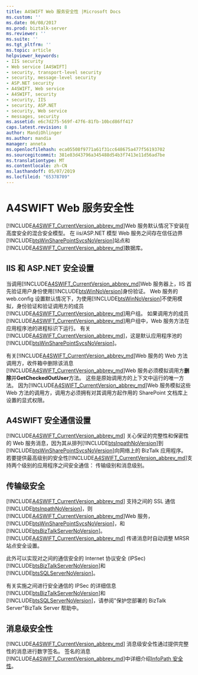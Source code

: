 ```yaml
---
title: A4SWIFT Web 服务安全性 |Microsoft Docs
ms.custom: ''
ms.date: 06/08/2017
ms.prod: biztalk-server
ms.reviewer: ''
ms.suite: ''
ms.tgt_pltfrm: ''
ms.topic: article
helpviewer_keywords:
- IIS security
- Web service [A4SWIFT]
- security, transport-level security
- security, message-level security
- ASP.NET security
- A4SWIFT, Web service
- A4SWIFT, security
- security, IIS
- security, ASP.NET
- security, Web service
- messages, security
ms.assetid: e6c7d275-569f-47f6-81fb-10bcd86ff417
caps.latest.revision: 8
author: MandiOhlinger
ms.author: mandia
manager: anneta
ms.openlocfilehash: eca05508f9771a61f31cc648675a477f56193702
ms.sourcegitcommit: 381e83d43796a345488d54b3f7413e11d56ad7be
ms.translationtype: MT
ms.contentlocale: zh-CN
ms.lasthandoff: 05/07/2019
ms.locfileid: "65378709"
---
```

# <a name="a4swift-web-service-security"></a>A4SWIFT Web 服务安全性
[!INCLUDE[A4SWIFT_CurrentVersion_abbrev_md](../../includes/a4swift-currentversion-abbrev-md.md)]Web 服务默认情况下安装在高度安全的混合安全模型。 在 iis/ASP.NET 模型 Web 服务之间存在信任边界[!INCLUDE[btsWinSharePointSvcsNoVersion](../../includes/btswinsharepointsvcsnoversion-md.md)]站点和[!INCLUDE[A4SWIFT_CurrentVersion_abbrev_md](../../includes/a4swift-currentversion-abbrev-md.md)]数据库。  
  
## <a name="iis-and-aspnet-security-settings"></a>IIS 和 ASP.NET 安全设置  
 当调用[!INCLUDE[A4SWIFT_CurrentVersion_abbrev_md](../../includes/a4swift-currentversion-abbrev-md.md)]Web 服务器上，IIS 首先验证用户身份使用[!INCLUDE[btsWinNoVersion](../../includes/btswinnoversion-md.md)]身份验证。 Web 服务的 web.config 设置默认情况下，为使用[!INCLUDE[btsWinNoVersion](../../includes/btswinnoversion-md.md)]不使用模拟，身份验证和验证调用方的成员[!INCLUDE[A4SWIFT_CurrentVersion_abbrev_md](../../includes/a4swift-currentversion-abbrev-md.md)]用户组。 如果调用方的成员[!INCLUDE[A4SWIFT_CurrentVersion_abbrev_md](../../includes/a4swift-currentversion-abbrev-md.md)]用户组中，Web 服务方法在应用程序池的进程标识下运行。 有关[!INCLUDE[A4SWIFT_CurrentVersion_abbrev_md](../../includes/a4swift-currentversion-abbrev-md.md)]，这是默认应用程序池的[!INCLUDE[btsWinSharePointSvcsNoVersion](../../includes/btswinsharepointsvcsnoversion-md.md)]。  
  
 有关[!INCLUDE[A4SWIFT_CurrentVersion_abbrev_md](../../includes/a4swift-currentversion-abbrev-md.md)]Web 服务的 Web 方法调用方，收件箱中删除该消息[!INCLUDE[A4SWIFT_CurrentVersion_abbrev_md](../../includes/a4swift-currentversion-abbrev-md.md)]Web 服务必须模拟调用方**删除**并**GetCheckedOutUser**方法。 这些是原始调用方的上下文中运行的唯一方法。 因为[!INCLUDE[A4SWIFT_CurrentVersion_abbrev_md](../../includes/a4swift-currentversion-abbrev-md.md)]Web 服务模拟这些 Web 方法的调用方，调用方必须拥有对其调用方起作用的 SharePoint 文档库上设置的显式权限。  
  
## <a name="a4swift-secure-communication-settings"></a>A4SWIFT 安全通信设置  
[!INCLUDE[A4SWIFT_CurrentVersion_abbrev_md](../../includes/a4swift-currentversion-abbrev-md.md)] 关心保证的完整性和保密性的 Web 服务消息，因为其从排列[!INCLUDE[btsInpathNoVersion](../../includes/btsinpathnoversion-md.md)]到[!INCLUDE[btsWinSharePointSvcsNoVersion](../../includes/btswinsharepointsvcsnoversion-md.md)]向网络上的 BizTalk 应用程序。 若要提供最高级别的安全性[!INCLUDE[A4SWIFT_CurrentVersion_abbrev_md](../../includes/a4swift-currentversion-abbrev-md.md)]支持两个级别的应用程序之间安全通信： 传输级别和消息级别。  
  
## <a name="transport-level-security"></a>传输级安全  
[!INCLUDE[A4SWIFT_CurrentVersion_abbrev_md](../../includes/a4swift-currentversion-abbrev-md.md)] 支持之间的 SSL 通信[!INCLUDE[btsInpathNoVersion](../../includes/btsinpathnoversion-md.md)]，则[!INCLUDE[A4SWIFT_CurrentVersion_abbrev_md](../../includes/a4swift-currentversion-abbrev-md.md)]Web 服务， [!INCLUDE[btsWinSharePointSvcsNoVersion](../../includes/btswinsharepointsvcsnoversion-md.md)]，和[!INCLUDE[btsBizTalkServerNoVersion](../../includes/btsbiztalkservernoversion-md.md)]。 [!INCLUDE[A4SWIFT_CurrentVersion_abbrev_md](../../includes/a4swift-currentversion-abbrev-md.md)] 传递消息时自动调整 MRSR 站点安全设置。  
  
 此外可以实现对之间的通信安全的 Internet 协议安全 (IPSec)[!INCLUDE[btsBizTalkServerNoVersion](../../includes/btsbiztalkservernoversion-md.md)]和[!INCLUDE[btsSQLServerNoVersion](../../includes/btssqlservernoversion-md.md)]。  
  
 有关实施之间进行安全通信的 IPSec 的详细信息[!INCLUDE[btsBizTalkServerNoVersion](../../includes/btsbiztalkservernoversion-md.md)]和[!INCLUDE[btsSQLServerNoVersion](../../includes/btssqlservernoversion-md.md)]，请参阅"保护您部署的 BizTalk Server"BizTalk Server 帮助中。  
  
  
## <a name="message-level-security"></a>消息级安全性  
[!INCLUDE[A4SWIFT_CurrentVersion_abbrev_md](../../includes/a4swift-currentversion-abbrev-md.md)] 消息级安全性通过提供完整性的消息进行数字签名。 签名的消息[!INCLUDE[A4SWIFT_CurrentVersion_abbrev_md](../../includes/a4swift-currentversion-abbrev-md.md)]中详细介绍[InfoPath 安全性](../../adapters-and-accelerators/accelerator-swift/infopath-security.md)。